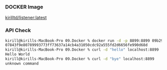 ### DOCKER Image
[kirilltd/listener:latest](kirilltd/listener:latest)

### API Check
```bash
kirill@kirills-MacBook-Pro 09.Docker % docker run -d -p 8899:8899 09b291a03e7b
07843f9e80789993773ff73637a14cb4a31050cdc92a555fd2d6656fe990d68d
kirill@kirills-MacBook-Pro 09.Docker % curl -d "hello" localhost:8899
Hello World
kirill@kirills-MacBook-Pro 09.Docker % curl -d "bye" localhost:8899
unknown command
```